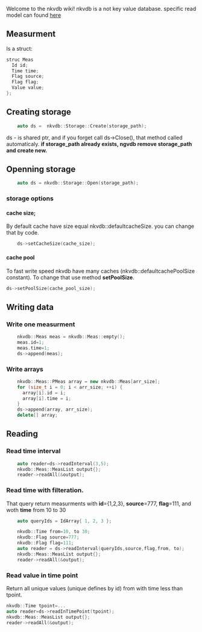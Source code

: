 Welcome to the nkvdb wiki!
nkvdb is a not key value database. specific read model can found [here](read_model.md)

## Measurment
Is a struct:
```C++
struc Meas
  Id id;
  Time time;
  Flag source;
  Flag flag;
  Value value;
};
```

## Creating storage 
```C++
    auto ds =  nkvdb::Storage::Create(storage_path);
```

ds - is shared ptr, and if you forget call ds->Close(), that method called automaticaly.
**if storage_path already exists, ngvdb remove storage_path and create new.**

## Openning storage
```C++
    auto ds = nkvdb::Storage::Open(storage_path);
```
### storage options
#### cache size;
By default cache have size equal  nkvdb::defaultcacheSize. you can change that by code.

```C++
    ds->setCacheSize(cache_size);
```
#### cache pool
To fast write speed nkvdb have many caches (nkvdb::defaultcachePoolSize constant). To change that use method **setPoolSize**.
```C++
ds->setPoolSize(cache_pool_size); 
```

## Writing data
### Write one measurment
```C++
    nkvdb::Meas meas = nkvdb::Meas::empty();
    meas.id=1;
    meas.time=1;
    ds->append(meas);
```
### Write arrays
```C++
    nkvdb::Meas::PMeas array = new nkvdb::Meas[arr_size];
    for (size_t i = 0; i < arr_size; ++i) {
      array[i].id = i;
      array[i].time = i;
    }
    ds->append(array, arr_size);
    delete[] array;
```

## Reading
### Read time interval
```C++
    auto reader=ds->readInterval(3,5);
    nkvdb::Meas::MeasList output{};
    reader->readAll(&output);
```
### Read time with filteration.
That query return measurments with **id**={1,2,3}, **source**=777, **flag**=111, 
and woth **time** from 10 to 30
```C++
    auto queryIds = IdArray{ 1, 2, 3 };

    nkvdb::Time from=10, to 30;
    nkvdb::Flag source=777;
    nkvdb::Flag flag=111;
    auto reader = ds->readInterval(queryIds,source,flag,from, to);
    nkvdb::Meas::MeasList output{};
    reader->readAll(&output);
```
### Read value in time point
Return all unique values (unique defines by id) from with time less than tpoint.
```C++
nkvdb::Time tpoint=...
auto reader=ds->readInTimePoint(tpoint);
nkvdb::Meas::MeasList output{};
reader->readAll(&output);
```